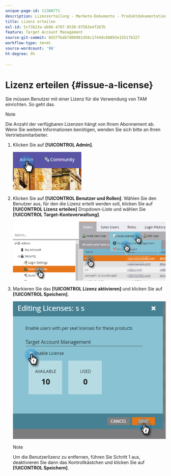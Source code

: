 ```yaml
---
unique-page-id: 11380771
description: Lizenzerteilung - Marketo-Dokumente - Produktdokumentation
title: Lizenz erteilen
exl-id: 5cf3b23a-ab86-4707-8538-97583e4f267b
feature: Target Account Management
source-git-commit: 0d37fbdb7d08901458c1744dc68893e155176327
workflow-type: tm+mt
source-wordcount: '96'
ht-degree: 0%

---
```


# Lizenz erteilen {#issue-a-license}

Sie müssen Benutzer mit einer Lizenz für die Verwendung von TAM einrichten. So geht das.

>[!NOTE]
>
>Die Anzahl der verfügbaren Lizenzen hängt von Ihrem Abonnement ab. Wenn Sie weitere Informationen benötigen, wenden Sie sich bitte an Ihren Vertriebsmitarbeiter.

1. Klicken Sie auf **[!UICONTROL Admin]**.

   ![](assets/issue-a-license-1.png)

1. Klicken Sie auf **[!UICONTROL Benutzer und Rollen]**. Wählen Sie den Benutzer aus, für den die Lizenz erteilt werden soll, klicken Sie auf **[!UICONTROL Lizenz erteilen]** Dropdown-Liste und wählen Sie **[!UICONTROL Target-Kontoverwaltung]**.

   ![](assets/issue-a-license-2.png)

1. Markieren Sie das **[!UICONTROL Lizenz aktivieren]** und klicken Sie auf **[!UICONTROL Speichern]**.

   ![](assets/issue-a-license-3.png)

   >[!NOTE]
   >
   >Um die Benutzerlizenz zu entfernen, führen Sie Schritt 1 aus, deaktivieren Sie dann das Kontrollkästchen und klicken Sie auf **[!UICONTROL Speichern]**.
